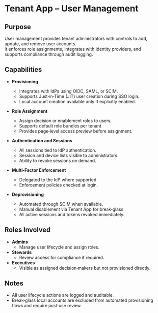 # Tenant App – User Management

## Purpose
User management provides tenant administrators with controls to add, update, and remove user accounts.  
It enforces role assignments, integrates with identity providers, and supports compliance through audit logging.

## Capabilities
- **Provisioning**
  - Integrates with IdPs using OIDC, SAML, or SCIM.
  - Supports Just‑in‑Time (JIT) user creation during SSO login.
  - Local account creation available only if explicitly enabled.

- **Role Assignment**
  - Assign decision or enablement roles to users.
  - Supports default role bundles per tenant.
  - Provides page‑level access preview before assignment.

- **Authentication and Sessions**
  - All sessions tied to IdP authentication.
  - Session and device lists visible to administrators.
  - Ability to revoke sessions on demand.

- **Multi‑Factor Enforcement**
  - Delegated to the IdP where supported.
  - Enforcement policies checked at login.

- **Deprovisioning**
  - Automated through SCIM when available.
  - Manual disablement via Tenant App for break‑glass.
  - All active sessions and tokens revoked immediately.

## Roles Involved
- **Admins**
  - Manage user lifecycle and assign roles.
- **Stewards**
  - Review access for compliance if required.
- **Executives**
  - Visible as assigned decision‑makers but not provisioned directly.

## Notes
- All user lifecycle actions are logged and auditable.
- Break‑glass local accounts are excluded from automated provisioning flows and require post‑use review.

